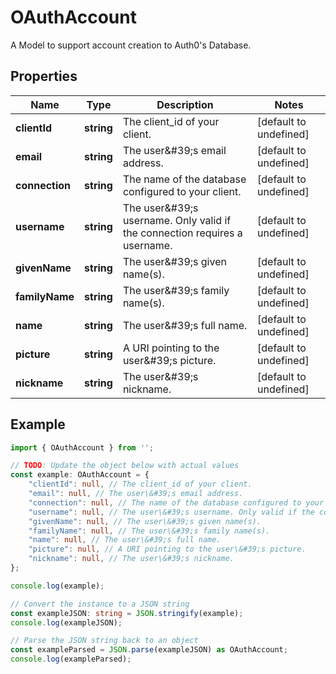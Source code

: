 
# OAuthAccount

A Model to support account creation to Auth0\'s Database.

## Properties

Name | Type | Description | Notes
------------ | ------------- | ------------- | -------------
**clientId** | **string** | The client_id of your client. | [default to undefined]
**email** | **string** | The user\&#39;s email address. | [default to undefined]
**connection** | **string** | The name of the database configured to your client. | [default to undefined]
**username** | **string** | The user\&#39;s username. Only valid if the connection requires a username. | [default to undefined]
**givenName** | **string** | The user\&#39;s given name(s). | [default to undefined]
**familyName** | **string** | The user\&#39;s family name(s). | [default to undefined]
**name** | **string** | The user\&#39;s full name. | [default to undefined]
**picture** | **string** | A URI pointing to the user\&#39;s picture. | [default to undefined]
**nickname** | **string** | The user\&#39;s nickname. | [default to undefined]

## Example

```typescript
import { OAuthAccount } from '';

// TODO: Update the object below with actual values
const example: OAuthAccount = {
    "clientId": null, // The client_id of your client.
    "email": null, // The user\&#39;s email address.
    "connection": null, // The name of the database configured to your client.
    "username": null, // The user\&#39;s username. Only valid if the connection requires a username.
    "givenName": null, // The user\&#39;s given name(s).
    "familyName": null, // The user\&#39;s family name(s).
    "name": null, // The user\&#39;s full name.
    "picture": null, // A URI pointing to the user\&#39;s picture.
    "nickname": null, // The user\&#39;s nickname.
};

console.log(example);

// Convert the instance to a JSON string
const exampleJSON: string = JSON.stringify(example);
console.log(exampleJSON);

// Parse the JSON string back to an object
const exampleParsed = JSON.parse(exampleJSON) as OAuthAccount;
console.log(exampleParsed);
```




